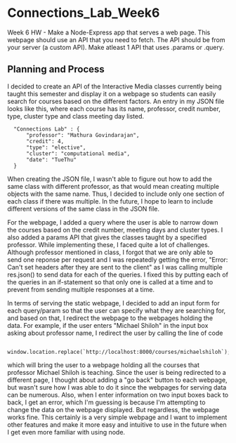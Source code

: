# Connections_Lab_Week6
Week 6 HW - Make a Node-Express app that serves a web page. This webpage should use an API that you need to fetch. The API should be from your server (a custom API). Make atleast 1 API that uses .params or .query.

## Planning and Process
I decided to create an API of the Interactive Media classes currently being taught this semester and display it on a webpage so students can easily search for courses based on the different factors. An entry in my JSON file looks like this, where each course has its name, professor, credit number, type, cluster type and class meeting day listed. 

```
  "Connections Lab" : {
      "professor": "Mathura Govindarajan",
      "credit": 4,
      "type": "elective",
      "cluster": "computational media",
      "date": "TueThu"
  }
```

When creating the JSON file, I wasn't able to figure out how to add the same class with different professor, as that would mean creating multiple objects with the same name. Thus, I decided to include only one section of each class if there was multiple. In the future, I hope to learn to include different versions of the same class in the JSON file. 

For the webpage, I added a query where the user is able to narrow down the courses based on the credit number, meeting days and cluster types. I also added a params API that gives the classes taught by a specified professor. While implementing these, I faced quite a lot of challenges. Although professor mentioned in class, I forgot that we are only able to send one reponse per request and I was repeatedly getting the error, "Error: Can't set headers after they are sent to the client" as I was calling multiple res.json() to send data for each of the queries. I fixed this by putting each of the queries in an if-statement so that only one is called at a time and to prevent from sending multiple responses at a time. 

In terms of serving the static webpage, I decided to add an input form for each query/param so that the user can specify what they are searching for, and based on that, I redirect the webpage to the webpages holding the data. For example, if the user enters "Michael Shiloh" in the input box asking about professor name, I redirect the user by calling the line of code

```
  window.location.replace(`http://localhost:8000/courses/michaelshiloh`);

```
which will bring the user to a webpage holding all the courses that professor Michael Shiloh is teaching. Since the user is being redirected to a different page, I thought about adding a "go back" button to each webpage, but wasn't sure how I was able to do it since the webpages for serving data can be numerous. Also, when I enter information on two input boxes back to back, I get an error, which I'm guessing is because I'm attempting to change the data on the webpage displayed. But regardless, the webpage works fine. This certainly is a very simple webpage and I want to implement other features and make it more easy and intuitive to use in the future when I get even more familiar with using node. 

